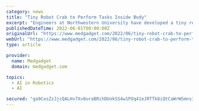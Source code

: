 ```yaml
---
category: news
title: "Tiny Robot Crab to Perform Tasks Inside Body"
excerpt: "Engineers at Northwestern University have developed a tiny remote controlled crab robot. The device is just half a millimeter wide, and can perform a variety of impressive tasks, including jumping ..."
publishedDateTime: 2022-06-01T00:00:00Z
originalUrl: "https://www.medgadget.com/2022/06/tiny-robot-crab-to-perform-tasks-inside-body.html"
webUrl: "https://www.medgadget.com/2022/06/tiny-robot-crab-to-perform-tasks-inside-body.html"
type: article

provider:
  name: Medgadget
  domain: medgadget.com

topics:
  - AI in Robotics
  - AI

secured: "ga9CosZzJjcQALHv7Xv0uraBRihDUokSS4w1POq41eJRTTk8iQtCaWrWSmns3pW6eeblPwbieXbB65T15C3LMLRlC9Uzrw6ZtiBVxv69C3dyU6cezr8FvrsKFPsaxuzauxDPegfZwDGhIUQgKa5O1cqk9viNhcRYEJOtNERlo5FG6jQI29xx+7ycwVNwQHeL89VWDimbNurjSUNcuRmxa6zPhCKRYSuOJzb4LQ+WELWakpl+AKpFvNVfy9GDUSje1cx39IAH7U1SaGaEBvMctchFXa11fIsiPHcttR8Z7oTmPvEyJb2SoLqSiMDDip5cA9KGRAKwWGq0a7Y28ZqJkwyLHF+kKXo7k1xSj4UMW24=;bER3vH2oYcIxk5/A0ybHPQ=="
---
```


